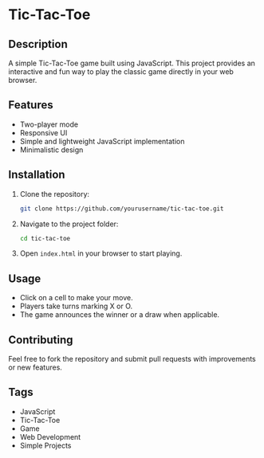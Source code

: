# Tic-Tac-Toe

## Description
A simple Tic-Tac-Toe game built using JavaScript. This project provides an interactive and fun way to play the classic game directly in your web browser.

## Features
- Two-player mode
- Responsive UI
- Simple and lightweight JavaScript implementation
- Minimalistic design

## Installation
1. Clone the repository:
   ```sh
   git clone https://github.com/yourusername/tic-tac-toe.git
   ```
2. Navigate to the project folder:
   ```sh
   cd tic-tac-toe
   ```
3. Open `index.html` in your browser to start playing.

## Usage
- Click on a cell to make your move.
- Players take turns marking X or O.
- The game announces the winner or a draw when applicable.

## Contributing
Feel free to fork the repository and submit pull requests with improvements or new features.

## Tags
- JavaScript
- Tic-Tac-Toe
- Game
- Web Development
- Simple Projects
